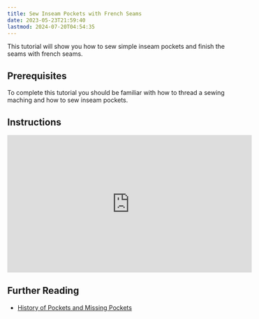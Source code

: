 ```yaml
---
title: Sew Inseam Pockets with French Seams
date: 2023-05-23T21:59:40
lastmod: 2024-07-20T04:54:35
---
```


This tutorial will show you how to sew simple inseam pockets and finish the seams with french seams.

## Prerequisites

To complete this tutorial you should be familiar with how to thread a sewing maching and how to sew inseam pockets.

## Instructions

<div class="iframe-16-9-container"><iframe class="youTubeIframe" width="560" height="315" src="https://www.youtube.com/embed/aAtHwDDE5mo" title="YouTube video player" frameborder="0" allow="accelerometer; autoplay; clipboard-write; encrypted-media; gyroscope; picture-in-picture" allowfullscreen></iframe></div>

## Further Reading

- [History of Pockets and Missing Pockets](./history-of-pockets-&-missing-pockets.md)
